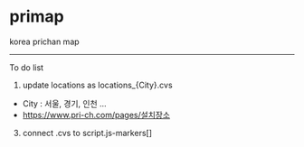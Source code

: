 # primap
korea prichan map



---
To do list
1. update locations as locations_{City}.cvs
  - City : 서울, 경기, 인천 ...
  - https://www.pri-ch.com/pages/설치장소
3. connect .cvs to script.js-markers[]
